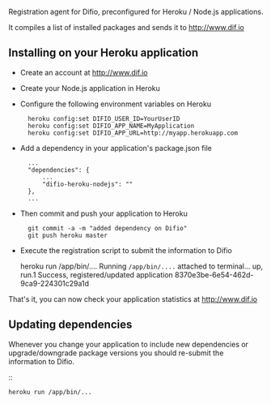 Registration agent for Difio, preconfigured for Heroku / Node.js
applications.

It compiles a list of installed packages and sends it to http://www.dif.io


Installing on your Heroku application
--------------------------------------

- Create an account at http://www.dif.io

- Create your Node.js application in Heroku

- Configure the following environment variables on Heroku

        heroku config:set DIFIO_USER_ID=YourUserID
        heroku config:set DIFIO_APP_NAME=MyApplication
        heroku config:set DIFIO_APP_URL=http://myapp.herokuapp.com

- Add a dependency in your application's package.json file

        ...
        "dependencies": {
            ...
            "difio-heroku-nodejs": ""
        },
        ...

- Then commit and push your application to Heroku

        git commit -a -m "added dependency on Difio"
        git push heroku master


- Execute the registration script to submit the information to Difio

    heroku run /app/bin/....
    Running `/app/bin/....` attached to terminal... up, run.1
    Success, registered/updated application 8370e3be-6e54-462d-9ca9-224301c29a1d


That's it, you can now check your application statistics at http://www.dif.io



Updating dependencies
----------------------

Whenever you change your application to include new dependencies or
upgrade/downgrade package versions you should re-submit the information to Difio.

::

    heroku run /app/bin/...
